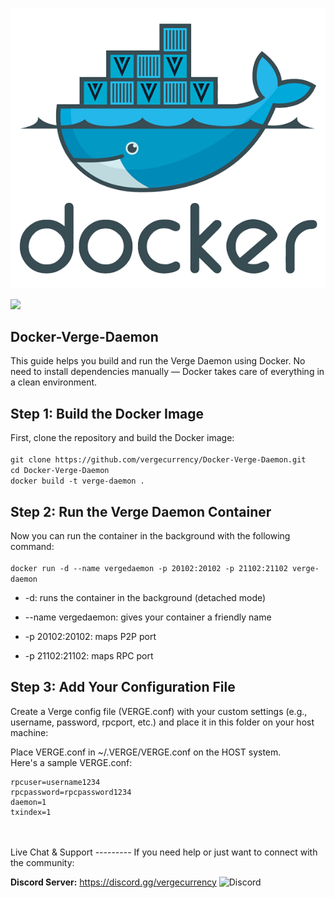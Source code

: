 ![docker](https://raw.githubusercontent.com/vergecurrency/Docker-Verge-Daemon/master/docker.png)
<p align="left">
  <a href="https://github.com/vergecurrency/Docker-Verge-Daemon/actions/workflows/dockerfile-build-test.yml">
  <img src="https://github.com/vergecurrency/Docker-Verge-Daemon/actions/workflows/dockerfile-build-test.yml/badge.svg">
  </a>
</p>

Docker-Verge-Daemon
------

This guide helps you build and run the Verge Daemon using Docker. No need to install dependencies manually — Docker takes care of everything in a clean environment.

Step 1: Build the Docker Image
-----
First, clone the repository and build the Docker image:<br>
<br>
```git clone https://github.com/vergecurrency/Docker-Verge-Daemon.git```<br>
```cd Docker-Verge-Daemon```<br>
```docker build -t verge-daemon .```<br>

Step 2: Run the Verge Daemon Container
-----
Now you can run the container in the background with the following command:<br><br>
```docker run -d --name vergedaemon -p 20102:20102 -p 21102:21102 verge-daemon```

* -d: runs the container in the background (detached mode)

* --name vergedaemon: gives your container a friendly name

* -p 20102:20102: maps P2P port

* -p 21102:21102: maps RPC port

Step 3: Add Your Configuration File
-----
Create a Verge config file (VERGE.conf) with your custom settings (e.g., username, password, rpcport, etc.) and place it in this folder on your host machine:

Place VERGE.conf in ~/.VERGE/VERGE.conf on the HOST system.<br>
Here's a sample VERGE.conf:<br>
```
rpcuser=username1234
rpcpassword=rpcpassword1234
daemon=1
txindex=1
```
<br>
<br>
Live Chat & Support
---------
If you need help or just want to connect with the community:

<b>Discord Server:</b> <a href="https://discord.gg/vergecurrency" target="_blank"> https://discord.gg/vergecurrency </a><img alt="Discord" src="https://img.shields.io/discord/325024453065179137?logo=v&logoColor=teal"><br>

